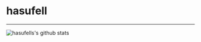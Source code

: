 # hasufell

---
![hasufells's github stats](https://github-readme-stats.vercel.app/api?username=hasufell&count_private=true&show_icons=true&theme=solarized-dark)

